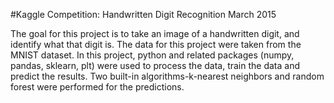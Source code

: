 #Kaggle Competition: Handwritten Digit Recognition
March 2015

The goal for this project is to take an image of a handwritten digit, and identify what that digit is. The data for this project were taken from the MNIST dataset. In this project, python and related packages (numpy, pandas, sklearn, plt) were used to process the data, train the data and predict the results. Two built-in algorithms-k-nearest neighbors and random forest were performed for the predictions.
